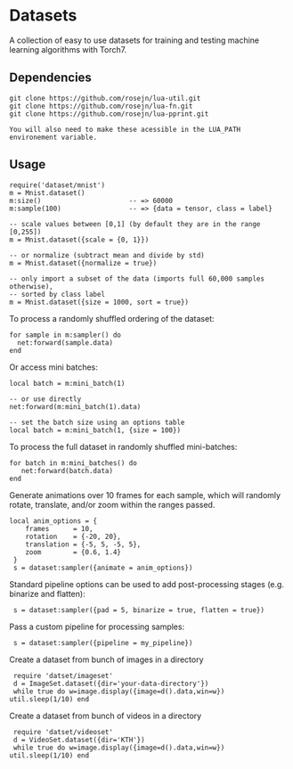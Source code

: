 # Datasets

A collection of easy to use datasets for training and testing machine learning
algorithms with Torch7.

## Dependencies

    git clone https://github.com/rosejn/lua-util.git
    git clone https://github.com/rosejn/lua-fn.git
    git clone https://github.com/rosejn/lua-pprint.git
    
    You will also need to make these acessible in the LUA_PATH 
    environement variable.

## Usage

    require('dataset/mnist')
    m = Mnist.dataset()
    m:size()                      -- => 60000
    m:sample(100)                 -- => {data = tensor, class = label}

    -- scale values between [0,1] (by default they are in the range [0,255])
    m = Mnist.dataset({scale = {0, 1}})

    -- or normalize (subtract mean and divide by std)
    m = Mnist.dataset({normalize = true})

    -- only import a subset of the data (imports full 60,000 samples otherwise),
    -- sorted by class label
    m = Mnist.dataset({size = 1000, sort = true})


To process a randomly shuffled ordering of the dataset:

    for sample in m:sampler() do
      net:forward(sample.data)
    end


Or access mini batches:

    local batch = m:mini_batch(1)

    -- or use directly
    net:forward(m:mini_batch(1).data)

    -- set the batch size using an options table
    local batch = m:mini_batch(1, {size = 100})


To process the full dataset in randomly shuffled mini-batches:

    for batch in m:mini_batches() do
       net:forward(batch.data)
    end


Generate animations over 10 frames for each sample, which will
randomly rotate, translate, and/or zoom within the ranges passed.

    local anim_options = {
        frames      = 10,
        rotation    = {-20, 20},
        translation = {-5, 5, -5, 5},
        zoom        = {0.6, 1.4}
     }
     s = dataset:sampler({animate = anim_options})


Standard pipeline options can be used to add post-processing stages (e.g. binarize and flatten):

     s = dataset:sampler({pad = 5, binarize = true, flatten = true})


Pass a custom pipeline for processing samples:

     s = dataset:sampler({pipeline = my_pipeline})


Create a dataset from bunch of images in a directory

     require 'datset/imageset'
     d = ImageSet.dataset({dir='your-data-directory'})
     while true do w=image.display({image=d().data,win=w}) util.sleep(1/10) end

Create a dataset from bunch of videos in a directory

     require 'datset/videoset'
     d = VideoSet.dataset({dir='KTH'})
     while true do w=image.display({image=d().data,win=w}) util.sleep(1/10) end


